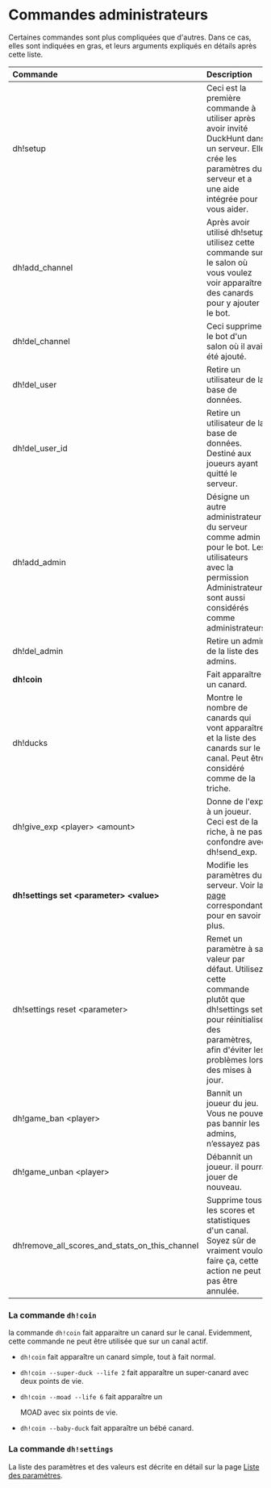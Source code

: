 # Commandes administrateurs

Certaines commandes sont plus compliquées que d'autres. Dans ce cas, elles sont indiquées en gras, et leurs arguments expliqués en détails après cette liste.

| Commande | Description |
| :--- | :--- |
| dh!setup | Ceci est la première commande à  utiliser après avoir invité DuckHunt dans un serveur. Elle crée les paramètres du serveur et a une aide intégrée pour vous aider. |
| dh!add\_channel | Après avoir utilisé dh!setup, utilisez cette commande sur le salon où vous voulez voir apparaître des canards pour y ajouter le bot.  |
| dh!del\_channel | Ceci supprime le bot d'un salon où il avait été ajouté. |
| dh!del\_user | Retire un utilisateur de la base de données. |
| dh!del\_user\_id | Retire un utilisateur de la base de données. Destiné aux joueurs ayant quitté le serveur. |
| dh!add\_admin | Désigne un autre administrateur du serveur comme admin pour le bot. Les utilisateurs avec la permission Administrateur sont aussi considérés comme administrateurs. |
| dh!del\_admin | Retire un admin de la liste des admins. |
| **dh!coin** | Fait apparaître un canard. |
| dh!ducks | Montre le nombre de canards qui vont apparaître, et la liste des canards sur le canal. Peut être considéré comme de la triche. |
| dh!give\_exp &lt;player&gt; &lt;amount&gt; | Donne de l'exp à un joueur. Ceci est de la riche, à ne pas confondre avec dh!send\_exp. |
| **dh!settings set &lt;parameter&gt; &lt;value&gt;** | Modifie les paramètres du serveur. Voir la [page ](edit-settings-settings-list.md)correspondante pour en savoir plus.  |
| dh!settings reset &lt;parameter&gt; | Remet un paramètre à sa valeur par défaut. Utilisez cette commande plutôt que dh!settings set pour réinitialiser des paramètres, afin d'éviter les problèmes lors des mises à jour. |
| dh!game\_ban &lt;player&gt; | Bannit un joueur du jeu. Vous ne pouvez pas bannir les admins, n’essayez pas :\) |
| dh!game\_unban &lt;player&gt; | Débannit un joueur. il pourra jouer de nouveau. |
| dh!remove\_all\_scores\_and\_stats\_on\_this\_channel | Supprime tous les scores et statistiques d'un canal. Soyez sûr de vraiment vouloir faire ça, cette action ne peut pas être annulée. |

### La commande `dh!coin`

la commande `dh!coin` fait apparaitre un canard sur le canal. Evidemment, cette commande ne peut être utilisée que sur un canal actif. 

* `dh!coin` fait apparaître un canard simple, tout à fait normal.
* `dh!coin --super-duck --life 2` fait apparaître un super-canard avec deux points de vie.
* `dh!coin --moad --life 6` fait apparaître un

   MOAD avec six points de vie.

* `dh!coin --baby-duck` fait apparaître un bébé canard.

### La commande `dh!settings`

La liste des paramètres et des valeurs est décrite en détail sur la page [Liste des paramètres](edit-settings-settings-list.md). 

